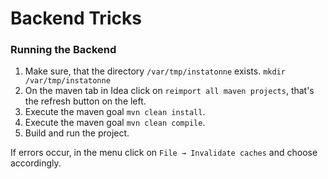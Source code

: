 # Backend Tricks
### Running the Backend
1. Make sure, that the directory `/var/tmp/instatonne` exists. `mkdir /var/tmp/instatonne`
1. On the maven tab in Idea click on `reimport all maven projects`, that's the refresh button on the left.
1. Execute the maven goal `mvn clean install`.
1. Execute the maven goal `mvn clean compile`.
1. Build and run the project.

If errors occur, in the menu click on `File → Invalidate caches` and choose accordingly.
